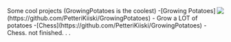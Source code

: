 <img align="right" src="https://github-readme-stats.vercel.app/api/top-langs/?username=PetteriKiiski&layout=compact&langs_count=5" />
Some cool projects (GrowingPotatoes is the coolest)
-[Growing Potatoes](https://github.com/PetteriKiiski/GrowingPotatoes) - Grow a LOT of potatoes
-[Chess](https://github.com/PetteriKiiski/GrowingPotatoes) - Chess. not finished. . .
